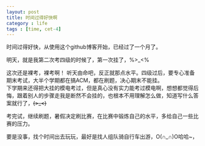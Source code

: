 ```yaml
---
layout: post
title: 时间过得好快啊
category : life 
tags : [time, cet-4]
---
```


时间过得好快，从使用这个github博客开始，已经过了一个月了。

明天，就是我第二次考四级的时候了，第一次挂了，%>_<%

这次还是裸考，裸考啊！
听天由命吧，反正就那点水平。四级过后，要专心准备期末考试，大半个学期都在搞ACM，都在刷题，决心期末不能挂。    
下学期来还得把大挂的模电考过，但是真心没有实力能考过模电啊，想想都觉得后悔，跟着别人的步骤走我是断然不会挂的，也根本不用理解怎么做，知道写什么答案就行了，~~~~(>_<)~~~~ 

考完试，继续刷题，暑假决定刷比赛，在比赛中锻炼自己的水平，多给自己一些比赛的压力。

要是没事，找个时间出去玩玩，最好是找人组队骑自行车出游，O(∩_∩)O哈哈~，

